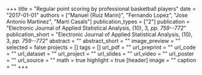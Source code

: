 +++
title = "Regular point scoring by professional basketball players"
date = "2017-01-01"
authors = ["Manuel {Ruiz Marin}", "Fernando Lopez", "Jose Antonio Martinez", "Marti Casals"]
publication_types = ["2"]
publication = "Electronic Journal of Applied Statistical Analysis, (10), 3, _pp. 759--772_"
publication_short = "Electronic Journal of Applied Statistical Analysis, (10), 3, _pp. 759--772_"
abstract = ""
abstract_short = ""
image_preview = ""
selected = false
projects = []
tags = []
url_pdf = ""
url_preprint = ""
url_code = ""
url_dataset = ""
url_project = ""
url_slides = ""
url_video = ""
url_poster = ""
url_source = ""
math = true
highlight = true
[header]
image = ""
caption = ""
+++

